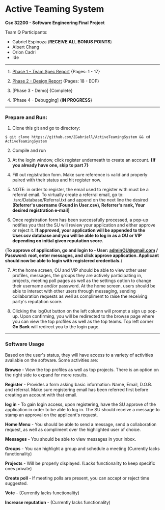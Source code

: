 # Active Teaming System

**Csc 32200 - Software Engineering Final Project**

Team Q Participants:

- Gabriel Espinoza (**RECEIVE ALL BONUS POINTS**)
- Albert Chang
- Orion Cadri
- Ide

-----

1. [Phase 1 - Team Spec Report](https://github.com/ZGabriell/ActiveTeamingSystem/blob/master/documentation/Team%20Q%20-%20Phase%20II.pdf) {Pages: 1 - 17}

2. [Phase 2 - Design Report](https://github.com/ZGabriell/ActiveTeamingSystem/blob/master/documentation/Team%20Q%20-%20Phase%20II.pdf) {Pages: 18 - EOF}

3. [Phase 3 - Demo] {Complete}

4. [Phase 4 - Debugging] {**IN PROGRESS**}

------
### Prepare and Run:
1. Clone this git and go to directory:

``
$ git clone https://github.com/ZGabriell/ActiveTeamingSystem && cd ActiveTeamingSystem
``

2. Compile and run

3. At the login window, click register underneath to create an account. **{If you already have one, skip to part 7}**

4. Fill out registration form. Make sure reference is valid and properly paired with their status and hit register now.

5. NOTE: in order to register, the email used to register with must be a referral email. To virtually create a referral email, go to: ./src/Database/Referral.txt and append on the next line the desired **[Referrer's username (Found in User.csv), Referrer's rank, Your desired registration e-mail]**

6. Once registration form has been successfully processed, a pop-up notifies you that the SU will review your application and either approve or reject it. **If approved, your application will be appended to the User.csv database and you will be able to log in as a OU or VIP depending on initial given reputation score.**

(**To approve of application, go and login to - User: adminOU@gmail.com / Password: root, enter messages, and click approve application. Applicant should now be able to login with registered credentials.**)

7. At the home screen, OU and VIP should be able to view other user profiles, messages, the groups they are actively participating in, projects, meeting poll pages as well as the settings option to change their username and/or password. At the home screen, users should be able to interact with other users through messaging, sending collaboration requests as well as compliment to raise the receiving party's reputation score. 

8. Clicking the logOut button on the left column will prompt a sign up pop-up. Upon confirming, you will be redirected to the browse page where you can view the top profiles as well as the top teams. Top left corner **Go Back** will redirect you to the login page. 

-----

### Software Usage

Based on the user's status, they will have access to a variety of activities available on the software.
Some activities are:

**Browse** - View the top profiles as well as top projects. There is an option on the right side to expand for more results.

**Register** - Provides a form asking basic information: Name, Email, D.O.B. and referral. Make sure registering email has been referred first before creating an account with that email.

**log in** - To gain login access, upon registering, have the SU approve of the application in order to be able to log in. The SU should receive a message to stamp an approval on the applicant's request.

**Home Menu** - You should be able to send a message, send a collaboration request, as well as compliment over the highlighted user of choice. 

**Messages** - You should be able to view messages in your inbox. 

**Groups** - You can highlight a group and schedule a meeting (Currently lacks functionality)

**Projects** - Will be properly displayed. (Lacks functionality to keep specific ones private)

**Create poll** - If meeting polls are present, you can accept or reject time suggested. 

**Vote** - (Currently lacks functionality)

**Increase reputation** - (Currently lacks functionality)
